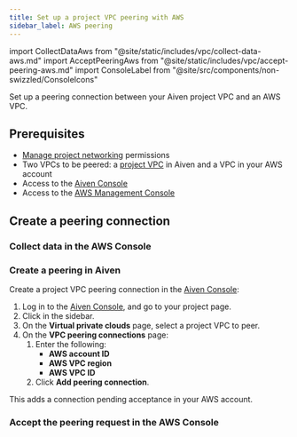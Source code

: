 ```yaml
---
title: Set up a project VPC peering with AWS
sidebar_label: AWS peering
---
```


import CollectDataAws from "@site/static/includes/vpc/collect-data-aws.md"
import AcceptPeeringAws from "@site/static/includes/vpc/accept-peering-aws.md"
import ConsoleLabel from "@site/src/components/non-swizzled/ConsoleIcons"

Set up a peering connection between your Aiven project VPC and an AWS VPC.

## Prerequisites

- [Manage project networking](/docs/platform/concepts/permissions#project-permissions)
  permissions
- Two VPCs to be peered: a
  [project VPC](/docs/platform/howto/manage-project-vpc)
  in Aiven and a VPC in your AWS account
- Access to the [Aiven Console](https://console.aiven.io/)
- Access to the [AWS Management Console](https://console.aws.amazon.com)

## Create a peering connection

### Collect data in the AWS Console

<CollectDataAws/>

### Create a peering in Aiven

Create a project VPC peering connection in the [Aiven Console](https://console.aiven.io/):

1. Log in to the [Aiven Console](https://console.aiven.io/), and go to your project page.
1. Click <ConsoleLabel name="vpcs"/> in the sidebar.
1. On the **Virtual private clouds** page, select a project VPC to peer.
1. On the **VPC peering connections** page:
   1. Enter the following:
      - **AWS account ID**
      - **AWS VPC region**
      - **AWS VPC ID**
   1. Click **Add peering connection**.

This adds a connection pending acceptance in your AWS account.

### Accept the peering request in the AWS Console

<AcceptPeeringAws/>
